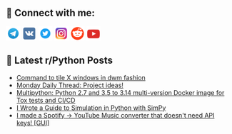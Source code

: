 ## 🔎 Connect with me:
[<img src="https://github.com/bullbesh/bullbesh/blob/main/images/Telegram.png" width="32" height="32" />](https://t.me/bullbesh)
[<img src="https://github.com/bullbesh/bullbesh/blob/main/images/VK.png" width="32" height="32" />](https://vk.com/bullbesh)
[<img src="https://github.com/bullbesh/bullbesh/blob/main/images/Twitter.png" width="32" height="32" />](https://twitter.com/bullbesh1)
[<img src="https://github.com/bullbesh/bullbesh/blob/main/images/Instagram.png" width="32" height="32" />](https://www.instagram.com/bullbesh)
[<img src="https://github.com/bullbesh/bullbesh/blob/main/images/Reddit.png" width="32" height="32" />](https://www.reddit.com/user/bullbesh)
[<img src="https://github.com/bullbesh/bullbesh/blob/main/images/YouTube.png" width="32" height="32" />](https://www.youtube.com/channel/UCtfjRs6uzgq5mfm8S06WTcg)

## 📕 Latest r/Python Posts
<!-- BLOG-POST-LIST:START -->
- [Command to tile X windows in dwm fashion](https://www.reddit.com/r/Python/comments/1gz7225/command_to_tile_x_windows_in_dwm_fashion/)
- [Monday Daily Thread: Project ideas!](https://www.reddit.com/r/Python/comments/1gz5fou/monday_daily_thread_project_ideas/)
- [Multipython: Python 2.7 and 3.5 to 3.14 multi-version Docker image for Tox tests and CI/CD](https://www.reddit.com/r/Python/comments/1gz3pkh/multipython_python_27_and_35_to_314_multiversion/)
- [I Wrote a Guide to Simulation in Python with SimPy](https://www.reddit.com/r/Python/comments/1gz3bgp/i_wrote_a_guide_to_simulation_in_python_with_simpy/)
- [I made a Spotify → YouTube Music converter that doesn&#39;t need API keys! [GUI]](https://www.reddit.com/r/Python/comments/1gz2vhf/i_made_a_spotify_youtube_music_converter_that/)
<!-- BLOG-POST-LIST:END -->
